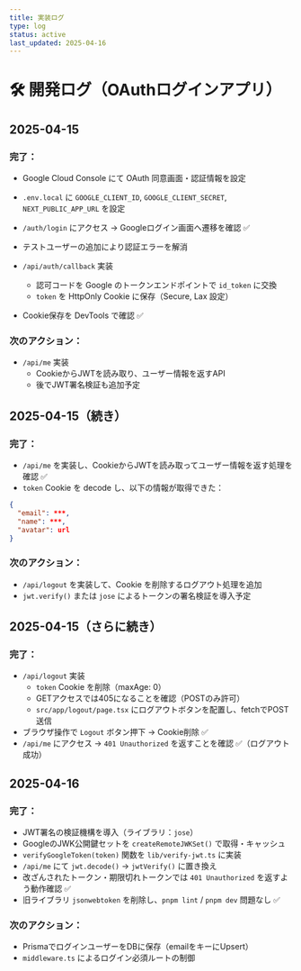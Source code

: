 ```yaml
---
title: 実装ログ
type: log
status: active
last_updated: 2025-04-16
---
```


# 🛠 開発ログ（OAuthログインアプリ）

## 2025-04-15

### 完了：

- Google Cloud Console にて OAuth 同意画面・認証情報を設定
- `.env.local` に `GOOGLE_CLIENT_ID`, `GOOGLE_CLIENT_SECRET`, `NEXT_PUBLIC_APP_URL` を設定
- `/auth/login` にアクセス → Googleログイン画面へ遷移を確認 ✅
- テストユーザーの追加により認証エラーを解消

- `/api/auth/callback` 実装
  - 認可コードを Google のトークンエンドポイントで `id_token` に交換
  - `token` を HttpOnly Cookie に保存（Secure, Lax 設定）
- Cookie保存を DevTools で確認 ✅

### 次のアクション：

- `/api/me` 実装
  - CookieからJWTを読み取り、ユーザー情報を返すAPI
  - 後でJWT署名検証も追加予定

## 2025-04-15（続き）

### 完了：

- `/api/me` を実装し、CookieからJWTを読み取ってユーザー情報を返す処理を確認 ✅
- `token` Cookie を decode し、以下の情報が取得できた：

```json
{
  "email": ***,
  "name": ***,
  "avatar": url
}
```

### 次のアクション：

- `/api/logout` を実装して、Cookie を削除するログアウト処理を追加
- `jwt.verify()` または `jose` によるトークンの署名検証を導入予定

## 2025-04-15（さらに続き）

### 完了：

- `/api/logout` 実装
  - `token` Cookie を削除（maxAge: 0）
  - GETアクセスでは405になることを確認（POSTのみ許可）
  - `src/app/logout/page.tsx` にログアウトボタンを配置し、fetchでPOST送信
- ブラウザ操作で `Logout` ボタン押下 → Cookie削除 ✅
- `/api/me` にアクセス → `401 Unauthorized` を返すことを確認 ✅（ログアウト成功）

## 2025-04-16

### 完了：

- JWT署名の検証機構を導入（ライブラリ：`jose`）
- GoogleのJWK公開鍵セットを `createRemoteJWKSet()` で取得・キャッシュ
- `verifyGoogleToken(token)` 関数を `lib/verify-jwt.ts` に実装
- `/api/me` にて `jwt.decode()` → `jwtVerify()` に置き換え
- 改ざんされたトークン・期限切れトークンでは `401 Unauthorized` を返すよう動作確認 ✅
- 旧ライブラリ `jsonwebtoken` を削除し、`pnpm lint` / `pnpm dev` 問題なし ✅

### 次のアクション：

- PrismaでログインユーザーをDBに保存（emailをキーにUpsert）
- `middleware.ts` によるログイン必須ルートの制御
